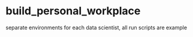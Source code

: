 # build_personal_workplace
separate environments for each data scientist, all run scripts are example
